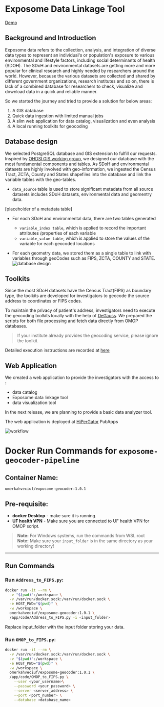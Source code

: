 
# Exposome Data Linkage Tool

[Demo](https://www.loom.com/share/bc4097b0d3db4f8f9132a06a49c17e71?sid=ad9671c1-6535-4bc9-b893-7e917efbcf75)
## Background and Introduction

Exposome data refers to the collection, analysis, and integration of diverse data types to represent an individual's or population's exposure to various environmental and lifestyle factors, including social determinants of health (SDOH). The SDoH and environmental datasets are getting more and more popular for clinical research and highly needed by researchers around the world. However, because the various datasets are collected and shared by different government organizations, research institutes and so on, there is lack of a combined database for researchers to check, visualize and download data in a quick and reliable manner. 

So we started the journey and tried to provide a solution for below areas:

1. A GIS database 
2. Quick data ingestion with limited manual jobs
3. A slim web application for data catalog, visualization and even analysis
4. A local running toolkits for geocoding

## Database design 
We selected PostgreSQL database and GIS extension to fulfill our requests. Inspired by [OHDSI GIS working group](https://github.com/OHDSI/GIS), we designed our database with the most fundamental components and tables. As SDoH and environmental datasets are highly involved with geo-information, we ingested the Census Tract, ZCTA, County and States shapefiles into the database and link the variable tables with the geo-tables.

* `data_source` table is used to store significant metadata from all source datasets includes SDoH datasets, environmental data and geomentry data. 

[placeholder of a metadata table]

* For each SDoH and environmental data, there are two tables generated
  - `variable_index table`, which is applied to record the important attributes /properties of each variable 
  - `variable_value table`, which is applied to store the values of the variable for each geocoded locations

* For each geometry data, we stored them as a single table to link with variables through geoCodes such as FIPS, ZCTA, COUNTY and STATE. 
![database design](./assets/Database%20design.png)

## Toolkits

Since the most SDoH datasets have the Census Tract(FIPS) as boundary type, the toolkits are developed for investigators to geocode the source address to coordinates or FIPS codes. 

To maintain the privacy of patient's address, investigators need to execute the geocoding toolkits locally with the help of [DeGauss](https://degauss.org). 
We prepared the scripts for both file processing and fetch data directly from OMOP databases.

> If your institute already provides the geocoding service, please ignore the toolkit.

Detailed execution instructions are recorded at [here](https://github.com/bihorac-LAB/Exposome/blob/main/Tools/SDOH/doc/User%20manual.md)

## Web Application

We created a web application to provide the investigators with the access to :
- data catalog
- Exposome data linkage tool
- data visualization tool 

In the next release, we are planning to provide a basic data analyzer tool.

The web application is deployed at [HiPerGator](https://www.rc.ufl.edu/about/hipergator/) PubApps 

![workflow](./assets/External%20investigator%20workflow.png)


# Docker Run Commands for `exposome-geocoder-pipeline`

## Container Name:
`omerkahveciuf/exposome-geocoder:1.0.1`

## Pre-requisite:
- **docker Desktop** - make sure it is running.
- **UF health VPN** - Make sure you are connected to UF health VPN for OMOP script.

> **Note:** For Windows systems, run the commands from WSL root  
> **Note:** Make sure your `input_folder` is in the same directory as your working directory!

---

## Run Commands

### Run `Address_to_FIPS.py`:
```bash
docker run -it --rm \
  -v "$(pwd)":/workspace \
  -v /var/run/docker.sock:/var/run/docker.sock \
  -e HOST_PWD="$(pwd)" \
  -w /workspace \
  omerkahveciuf/exposome-geocoder:1.0.1 \
  /app/code/Address_to_FIPS.py -i <input_folder>
```
Replace input_folder with the input folder storing your data.

### Run `OMOP_to_FIPS.py`:
```bash
docker run -it --rm \
  -v /var/run/docker.sock:/var/run/docker.sock \
  -v "$(pwd)":/workspace \
  -e HOST_PWD="$(pwd)" \
  -w /workspace \
  omerkahveciuf/exposome-geocoder:1.0.1 \
  /app/code/OMOP_to_FIPS.py \
    --user <your_username>\
    --password <your_password> \
    --server <server_address> \
    --port <port_number> \
    --database <database_name>
```


